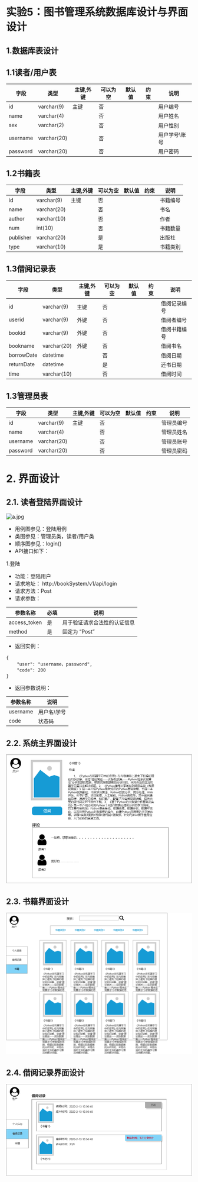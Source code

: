 # 实验5：图书管理系统数据库设计与界面设计

## 1.数据库表设计
## 1.1读者/用户表
| 字段 | 类型 | 主键,外键 | 可以为空 | 默认值 | 约束 | 说明 |
| ------| ------ | ------ | ------  | ------ | ------ | ------ | 
| id | varchar(9) | 主键 | 否 | | | 用户编号 | 
| name | varchar(4) |  | 否 | | | 用户姓名 | 
| sex | varchar(2) |  | 否 | | | 用户性别 | 
| username | varchar(20) |  | 否 | | | 用户学号\账号 | 
| password | varchar(20) |  | 否 | | | 用户密码 | 

## 1.2书籍表
| 字段 | 类型 | 主键,外键 | 可以为空 | 默认值 | 约束 | 说明 |
| ------| ------ | ------ | ------  | ------ | ------ | ------ | 
| id | varchar(9) | 主键 | 否 | | | 书籍编号 | 
| name | varchar(20) |  | 否 | | | 书名 | 
| author | varchar(10) |  | 否 | | | 作者 | 
| num | int(10) |  | 否 | | | 书籍数量 | 
| publisher | varchar(20) |  | 是 | | | 出版社 | 
| type | varchar(10) |  | 是 | | | 书籍类别 | 

## 1.3借阅记录表
| 字段 | 类型 | 主键,外键 | 可以为空 | 默认值 | 约束 | 说明 |
| ------| ------ | ------ | ------  | ------ | ------ | ------ | 
| id | varchar(9) | 主键 | 否 | | | 借阅记录编号 | 
| userid | varchar(9) | 外键 | 否 | | | 借阅者编号 | 
| bookid | varchar(9) | 外键 | 否 | | | 借阅书籍编号 | 
| bookname | varchar(20) | 外键 | 否 | | | 借阅书名 | 
| borrowDate | datetime |  | 否 | | | 借阅日期 | 
| returnDate | datetime |  | 是 | | | 还书日期 | 
| time | varchar(10) |  | 否 | | | 借阅时间 | 

## 1.3管理员表
| 字段 | 类型 | 主键,外键 | 可以为空 | 默认值 | 约束 | 说明 |
| ------| ------ | ------ | ------  | ------ | ------ | ------ | 
| id | varchar(9) | 主键 | 否 | | | 管理员编号 | 
| name | varchar(4) |  | 否 | | | 管理员姓名 | 
| username | varchar(20) |  | 否 | | | 管理员账号 |
| password | varchar(20) |  | 否 | | | 管理员密码 | 

# 2. 界面设计
## 2.1. 读者登陆界面设计
![a.jpg](读者登录界面)
* 用例图参见：登陆用例
* 类图参见：管理员类，读者/用户类
* 顺序图参见：login()
* API接口如下：

1.登陆

* 功能：登陆用户
* 请求地址： http://bookSystem/v1/api/login
* 请求方法：Post
* 请求参数：

|参数名称|	必填|	说明|
| ------| ------ | ------ | 
|access_token|	是|	用于验证请求合法性的认证信息|
|method|	是|	固定为 “Post”|

* 返回实例：

```
{
    "user": "username，password",
    "code": 200
}
```
* 返回参数说明：

|参数名称|	说明|
| ------| ------ |
|username	|用户名\学号|
|code	|状态码|

## 2.2. 系统主界面设计
![书籍界面](res\b.png)

## 2.3. 书籍界面设计
![书籍界面设计](res\c.png)

## 2.4. 借阅记录界面设计
![借阅记录界面设计](res\d.png)
